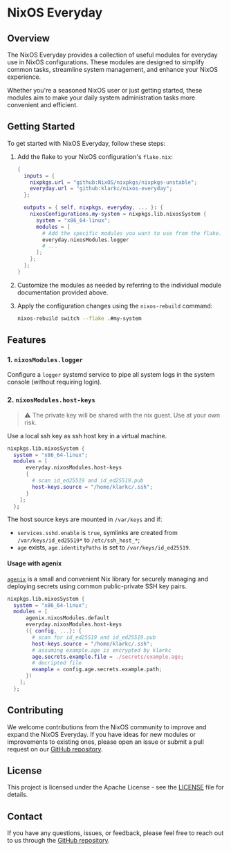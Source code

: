 # NixOS Everyday

## Overview

The NixOS Everyday provides a collection of useful modules for everyday use in NixOS configurations. These modules are designed to simplify common tasks, streamline system management, and enhance your NixOS experience.

Whether you're a seasoned NixOS user or just getting started, these modules aim to make your daily system administration tasks more convenient and efficient.


## Getting Started

To get started with NixOS Everyday, follow these steps:

1. Add the flake to your NixOS configuration's `flake.nix`:

    ```nix
    {
      inputs = {
        nixpkgs.url = "github:NixOS/nixpkgs/nixpkgs-unstable";
        everyday.url = "github:klarkc/nixos-everyday";
      };

      outputs = { self, nixpkgs, everyday, ... }: {
        nixosConfigurations.my-system = nixpkgs.lib.nixosSystem {
          system = "x86_64-linux";
          modules = [
            # Add the specific modules you want to use from the flake.
            everyday.nixosModules.logger
            # ...
          ];
        };
      };
    }
    ```

2. Customize the modules as needed by referring to the individual module documentation provided above.

3. Apply the configuration changes using the `nixos-rebuild` command:

    ```bash
    nixos-rebuild switch --flake .#my-system
    ```
## Features

### 1. `nixosModules.logger`

Configure a `logger` systemd service to pipe all system logs in the system console (without requiring login).

### 2. `nixosModules.host-keys`

> :warning: The private key will be shared with the nix guest. Use at your own risk.

Use a local ssh key as ssh host key in a virtual machine.

```nix
nixpkgs.lib.nixosSystem {
  system = "x86_64-linux";
  modules = [
      everyday.nixosModules.host-keys
      {
        # scan id_ed25519 and id_ed25519.pub
        host-keys.source = "/home/klarkc/.ssh";
      }
    ];
  };
```

The host source keys are mounted in `/var/keys` and if:

- `services.sshd.enable` is `true`, symlinks are created from `/var/keys/id_ed25519*` to `/etc/ssh_host_*`;
- `age` exists, `age.identityPaths` is set to `/var/keys/id_ed25519`.

#### Usage with agenix

[`agenix`](https://github.com/ryantm/agenix) is a small and convenient Nix library for securely managing and deploying secrets using common public-private SSH key pairs.

```nix
nixpkgs.lib.nixosSystem {
  system = "x86_64-linux";
  modules = [
      agenix.nixosModules.default
      everyday.nixosModules.host-keys
      ({ config, ...}: {
        # scan for id_ed25519 and id_ed25519.pub
        host-keys.source = "/home/klarkc/.ssh";
        # assuming example.age is encrypted by klarkc
        age.secrets.example.file = ./secrets/example.age;
        # decripted file
        example = config.age.secrets.example.path;
      })
    ];
  };
```

## Contributing

We welcome contributions from the NixOS community to improve and expand the NixOS Everyday. If you have ideas for new modules or improvements to existing ones, please open an issue or submit a pull request on our [GitHub repository](https://github.com/klarkc/nixos-everyday).

## License

This project is licensed under the Apache License - see the [LICENSE](LICENSE) file for details.

## Contact

If you have any questions, issues, or feedback, please feel free to reach out to us through the [GitHub repository](https://github.com/klarkc/nixos-everyday).
